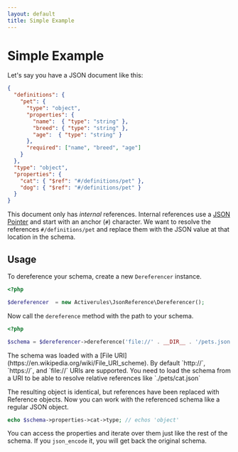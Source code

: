 ```yaml
---
layout: default
title: Simple Example
---
```


# Simple Example

Let's say you have a JSON document like this:

```json
{
  "definitions": {
    "pet": {
      "type": "object",
      "properties": {
        "name":  { "type": "string" },
        "breed": { "type": "string" },
        "age":  { "type": "string" }
      },
      "required": ["name", "breed", "age"]
    }
  },
  "type": "object",
  "properties": {
    "cat": { "$ref": "#/definitions/pet" },
    "dog": { "$ref": "#/definitions/pet" }
  }
}
```

This document only has _internal_ references.  Internal references use a [JSON Pointer](https://tools.ietf.org/html/rfc6901) and start with an anchor (`#`) character.  We want to resolve the references `#/definitions/pet` and replace them with the JSON value at that location in the schema.

## Usage

To dereference your schema, create a new `Dereferencer` instance.

```php
<?php

$dereferencer  = new Activerules\JsonReference\Dereferencer();
```

Now call the `dereference` method with the path to your schema.

```php
<?php

$schema = $dereferencer->dereference('file://' . __DIR__ . '/pets.json');
```

<div class="message-info">
  The schema was loaded with a [File URI](https://en.wikipedia.org/wiki/File_URI_scheme).  By default `http://`, `https://`, and `file://` URIs are supported.  You need to load the schema from a URI to be able to resolve relative references like `./pets/cat.json`
</div>

The resulting object is identical, but references have been replaced with Reference objects.  Now you can work with the referenced schema like a regular JSON object.

```php
echo $schema->properties->cat->type; // echos 'object'
```

You can access the properties and iterate over them just like the rest of the schema.  If you `json_encode` it, you will get back the original schema.
